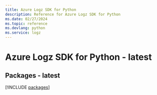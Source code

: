 ```yaml
---
title: Azure Logz SDK for Python
description: Reference for Azure Logz SDK for Python
ms.date: 02/27/2024
ms.topic: reference
ms.devlang: python
ms.service: logz
---
```

# Azure Logz SDK for Python - latest
## Packages - latest
[!INCLUDE [packages](logz-index.md)]